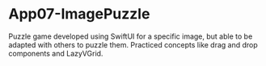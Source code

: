 # App07-ImagePuzzle
Puzzle game developed using SwiftUI for a specific image, but able to be adapted with others to puzzle them. Practiced concepts like drag and drop components and LazyVGrid.
